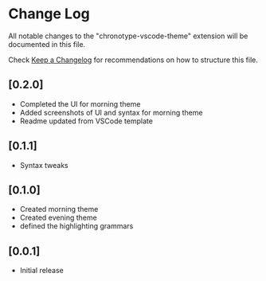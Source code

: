# Change Log
All notable changes to the "chronotype-vscode-theme" extension will be documented in this file.

Check [Keep a Changelog](http://keepachangelog.com/) for recommendations on how to structure this file.

## [0.2.0]
- Completed the UI for morning theme
- Added screenshots of UI and syntax for morning theme
- Readme updated from VSCode template

## [0.1.1]
- Syntax tweaks

## [0.1.0]
- Created morning theme
- Created evening theme
- defined the highlighting grammars

## [0.0.1]
- Initial release
